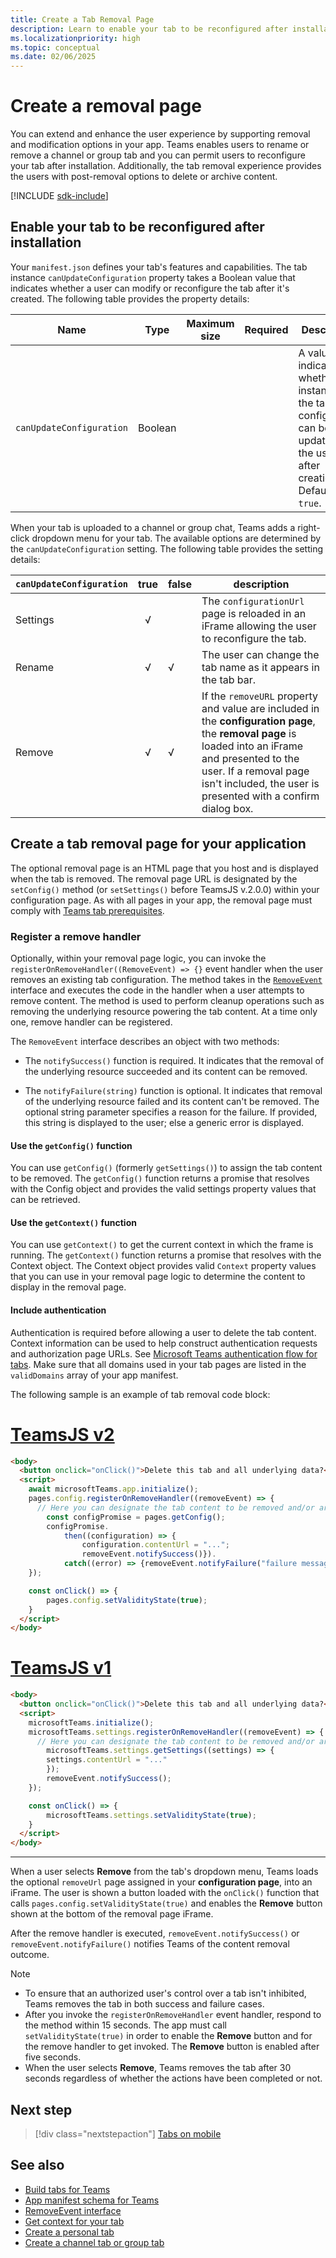 ```yaml
---
title: Create a Tab Removal Page
description: Learn to enable your tab to be reconfigured after installation. Extend user experience by supporting removal and modification options in Microsoft Teams app.
ms.localizationpriority: high
ms.topic: conceptual
ms.date: 02/06/2025
---
```

# Create a removal page

You can extend and enhance the user experience by supporting removal and modification options in your app. Teams enables users to rename or remove a channel or group tab and you can permit users to reconfigure your tab after installation. Additionally, the tab removal experience provides the users with post-removal options to delete or archive content.

[!INCLUDE [sdk-include](~/includes/sdk-include.md)]

## Enable your tab to be reconfigured after installation

Your `manifest.json` defines your tab's features and capabilities. The tab instance `canUpdateConfiguration` property takes a Boolean value that indicates whether a user can modify or reconfigure the tab after it's created. The following table provides the property details:

|Name| Type| Maximum size | Required | Description|
|---|---|---|---|---|
|`canUpdateConfiguration`|Boolean|||A value indicating whether an instance of the tab's configuration can be updated by the user after creation. Default is `true`. |

When your tab is uploaded to a channel or group chat, Teams adds a right-click dropdown menu for your tab. The available options are determined by the `canUpdateConfiguration` setting. The following table provides the setting details:

| `canUpdateConfiguration`| true   | false | description |
| ----------------------- | :----: | ----- | ----------- |
|     Settings            |   √    |       |The `configurationUrl` page is reloaded in an iFrame allowing the user to reconfigure the tab. |
|     Rename              |   √    |   √   | The user can change the tab name as it appears in the tab bar.          |
|     Remove              |   √    |   √   |  If the  `removeURL` property and value are included in the **configuration page**, the **removal page** is loaded into an iFrame and presented to the user. If a removal page isn't included, the user is presented with a confirm dialog box.          |

## Create a tab removal page for your application

The optional removal page is an HTML page that you host and is displayed when the tab is removed. The removal page URL is designated by the `setConfig()` method (or `setSettings()` before TeamsJS v.2.0.0) within your configuration page. As with all pages in your app, the removal page must comply with [Teams tab prerequisites](../../../tabs/how-to/tab-requirements.md).

### Register a remove handler

Optionally, within your removal page logic, you can invoke the `registerOnRemoveHandler((RemoveEvent) => {}` event handler when the user removes an existing tab configuration. The method takes in the [`RemoveEvent`](/javascript/api/@microsoft/teams-js/pages.config.removeevent?view=msteams-client-js-latest&preserve-view=true) interface and executes the code in the handler when a user attempts to remove content. The method is used to perform cleanup operations such as removing the underlying resource powering the tab content. At a time only one, remove handler can be registered.

The `RemoveEvent` interface describes an object with two methods:

* The `notifySuccess()` function is required. It indicates that the removal of the underlying resource succeeded and its content can be removed.

* The `notifyFailure(string)` function is optional. It indicates that removal of the underlying resource failed and its content can't be removed. The optional string parameter specifies a reason for the failure. If provided, this string is displayed to the user; else a generic error is displayed.

#### Use the `getConfig()` function

You can use `getConfig()` (formerly `getSettings()`) to assign the tab content to be removed. The `getConfig()` function returns a promise that resolves with the Config object and provides the valid settings property values that can be retrieved.

#### Use the `getContext()` function

You can use `getContext()` to get the current context in which the frame is running. The `getContext()` function returns a promise that resolves with the Context object. The Context object provides valid `Context` property values that you can use in your removal page logic to determine the content to display in the removal page.

#### Include authentication

Authentication is required before allowing a user to delete the tab content. Context information can be used to help construct authentication requests and authorization page URLs. See [Microsoft Teams authentication flow for tabs](~/tabs/how-to/authentication/auth-flow-tab.md). Make sure that all domains used in your tab pages are listed in the `validDomains` array of your app manifest.

The following sample is an example of tab removal code block:

# [TeamsJS v2](#tab/teamsjs-v2)

```html
<body>
  <button onclick="onClick()">Delete this tab and all underlying data?</button>
  <script>
    await microsoftTeams.app.initialize();
    pages.config.registerOnRemoveHandler((removeEvent) => {
      // Here you can designate the tab content to be removed and/or archived.
        const configPromise = pages.getConfig();
        configPromise.
            then((configuration) => {
                configuration.contentUrl = "...";
                removeEvent.notifySuccess()}).
            catch((error) => {removeEvent.notifyFailure("failure message")});
    });

    const onClick() => {
        pages.config.setValidityState(true);
    }
  </script>
</body>
```

# [TeamsJS v1](#tab/teamsjs-v1)

```html
<body>
  <button onclick="onClick()">Delete this tab and all underlying data?</button>
  <script>
    microsoftTeams.initialize();
    microsoftTeams.settings.registerOnRemoveHandler((removeEvent) => {
      // Here you can designate the tab content to be removed and/or archived.
        microsoftTeams.settings.getSettings((settings) => {
        settings.contentUrl = "..."
        });
        removeEvent.notifySuccess();
    });

    const onClick() => {
        microsoftTeams.settings.setValidityState(true);
    }
  </script>
</body>
```

***

When a user selects **Remove** from the tab's dropdown menu, Teams loads the optional `removeUrl` page assigned in your **configuration page**, into an iFrame. The user is shown a button loaded with the `onClick()` function that calls `pages.config.setValidityState(true)` and enables the **Remove** button shown at the bottom of the removal page iFrame.

After the remove handler is executed, `removeEvent.notifySuccess()` or `removeEvent.notifyFailure()` notifies Teams of the content removal outcome.

>[!NOTE]
>
> * To ensure that an authorized user's control over a tab isn't inhibited, Teams removes the tab in both success and failure cases.
> * After you invoke the `registerOnRemoveHandler` event handler, respond to the method within 15 seconds. The app must call `setValidityState(true)` in order to enable the **Remove** button and for the remove handler to get invoked. The **Remove** button is enabled after five seconds.
> * When the user selects **Remove**, Teams removes the tab after 30 seconds regardless of whether the actions have been completed or not.

## Next step

> [!div class="nextstepaction"]
> [Tabs on mobile](~/tabs/design/tabs-mobile.md)

## See also

* [Build tabs for Teams](../../what-are-tabs.md)
* [App manifest schema for Teams](../../../resources/schema/manifest-schema.md)
* [RemoveEvent interface](/javascript/api/@microsoft/teams-js/pages.config.removeevent)
* [Get context for your tab](../access-teams-context.md)
* [Create a personal tab](../create-personal-tab.md)
* [Create a channel tab or group tab](../create-channel-group-tab.md)
